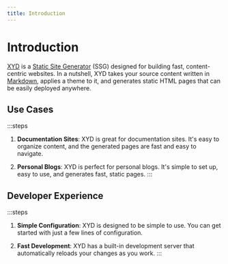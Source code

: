 ```yaml
---
title: Introduction
---
```


# Introduction


[XYD](#) is a [Static Site Generator](#) (SSG) designed for building fast, content-centric websites.
In a nutshell, XYD takes your source content written in [Markdown](#), applies a theme to it, and generates static HTML pages that can be easily deployed anywhere.

## Use Cases
:::steps
1. **Documentation Sites**: XYD is great for documentation sites. It's easy to organize content, and the generated pages are fast and easy to navigate.

2. **Personal Blogs**: XYD is perfect for personal blogs. It's simple to set up, easy to use, and generates fast, static pages.
:::

## Developer Experience

:::steps
1. **Simple Configuration**: XYD is designed to be simple to use. You can get started with just a few lines of configuration.

2. **Fast Development**: XYD has a built-in development server that automatically reloads your changes as you work.
:::
